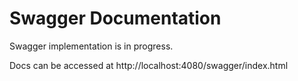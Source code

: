 # Swagger Documentation

Swagger implementation is in progress.

Docs can be accessed at http://localhost:4080/swagger/index.html
